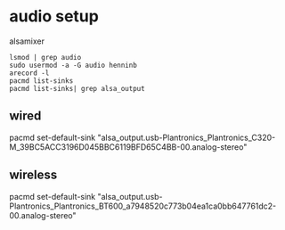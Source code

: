 # audio setup

alsamixer
```
lsmod | grep audio
sudo usermod -a -G audio henninb
arecord -l
pacmd list-sinks
pacmd list-sinks| grep alsa_output
```

## wired
pacmd set-default-sink "alsa_output.usb-Plantronics_Plantronics_C320-M_39BC5ACC3196D045BBC6119BFD65C4BB-00.analog-stereo"

## wireless
pacmd set-default-sink "alsa_output.usb-Plantronics_Plantronics_BT600_a7948520c773b04ea1ca0bb647761dc2-00.analog-stereo"


